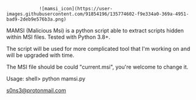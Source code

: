 
                                
                ![mamsi_icon](https://user-images.githubusercontent.com/91854196/135774602-f9e334a0-369a-4951-bad9-2deb9e576b3a.png)

 
 MAMSI (Malicious Msi) is a python script able to extract scripts hidden within MSI files.
 Tested with Python 3.8+.
 
 The script will be used for more complicated tool that I'm working on and will be upgraded with time.
 
 The MSI file should be could "current.msi", you're welcome to change it.
 
 Usage:
       shell> python mamsi.py
       

s0ns3@protonmail.com
